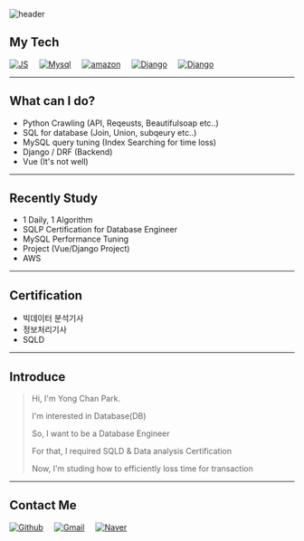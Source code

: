 ![header](https://capsule-render.vercel.app/api?type=Waving&color=auto&height=300&section=header&text=Welcome%20ParkYongChan's%20Portfolio%20&fontSize=40)
## My Tech
[![JS](https://img.shields.io/badge/JavaScript-F7DF1E?style=flat-square&logo=JavaScript&logoColor=black)](https://github.com/Diligent0924)
&nbsp; &nbsp;
[![Mysql](https://img.shields.io/badge/Mysql-4479A1?style=flat-square&logo=Mysql&logoColor=black)](https://github.com/Diligent0924)
&nbsp; &nbsp;
[![amazon](https://img.shields.io/badge/amazon-232F3E?style=flat-square&logo=Amazon&logoColor=black)](https://github.com/Diligent0924)
&nbsp; &nbsp;
[![Django](https://img.shields.io/badge/Django-092E20?style=flat-square&logo=Django&logoColor=white)](https://github.com/Diligent0924)
&nbsp; &nbsp;
[![Django](https://img.shields.io/badge/Vue-092E20?style=flat-square&logo=Vue.js&logoColor=white)](https://github.com/Diligent0924)

---
## What can I do?
- Python Crawling (API, Reqeusts, Beautifulsoap etc..)
- SQL for database (Join, Union, subqeury etc..)
- MySQL query tuning (Index Searching for time loss)
- Django / DRF (Backend)
- Vue (It's not well)

---
## Recently Study
 - 1 Daily, 1 Algorithm
 - SQLP Certification for Database Engineer
 - MySQL Performance Tuning
 - Project (Vue/Django Project)
 - AWS

---
## Certification
* 빅데이터 분석기사
* 정보처리기사
* SQLD

---
## Introduce
> Hi, I'm Yong Chan Park.
> 
> I'm interested in Database(DB)
> 
> So, I want to be a Database Engineer
> 
> For that, I required SQLD & Data analysis Certification
> 
> Now, I'm studing how to efficiently loss time for transaction
 
---
## Contact Me
[![Github](https://img.shields.io/badge/KakaoTalk-FFCD00?style=flat-square&logo=KakaoTalk&logoColor=white)](https://github.com/Diligent0924)
&nbsp; &nbsp;
[![Gmail](https://img.shields.io/badge/Gmail-EA4335?style=flat-square&logo=Gmail&logoColor=white)](https://github.com/Diligent0924)
&nbsp; &nbsp;
[![Naver](https://img.shields.io/badge/Naver-03C75A?style=flat-square&logo=Naver&logoColor=white)](https://github.com/Diligent0924t)
